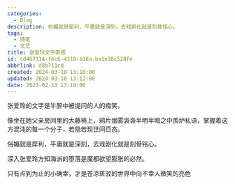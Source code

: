 ```yaml
---
categories:
  - Blog
description: 俗媚就是犀利，平庸就是深刻，去戏剧化就是刻骨铭心。
tags:
  - 随笔
  - 文艺
title: 张爱玲文字直感
id: cd467114-f6c6-4318-b18a-ba1e38c528fe
abbrlink: d8b711cd
created: 2024-03-10 13:10:00
updated: 2024-03-10 13:12:00
date: 2023-02-13 13:10:00
---
```


张爱玲的文字是半醉中被提问的人的痴笑。

像坐在她父亲房间里的大藤椅上，鸦片烟雾袅袅半明半暗之中围炉私语，掌握着这方混沌的每一个分子，若隐若现世间百态。

俗媚就是犀利，平庸就是深刻，去戏剧化就是刻骨铭心。

深入张爱玲方知海派的堕落是魔都欲望膨胀的必然。

只有点到为止的小确幸，才是苍凉斑驳的世界中向不幸人微笑的亮色
